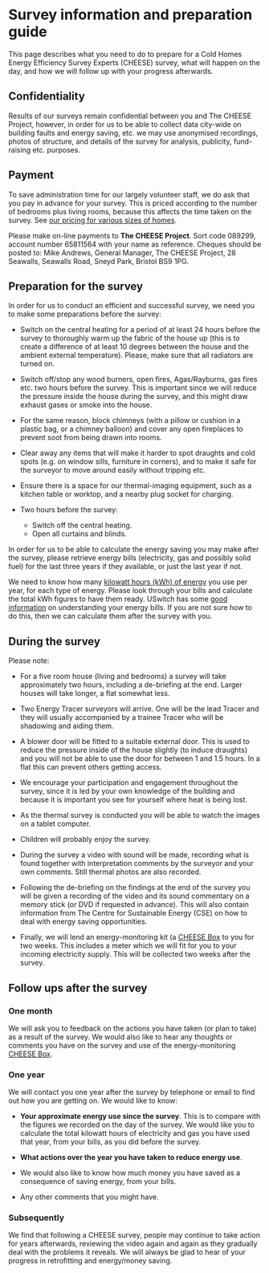 
# Survey information and preparation guide

This page describes what you need to do to prepare for a Cold Homes Energy
Efficiency Survey Experts (CHEESE) survey, what will happen on the day, and how
we will follow up with your progress afterwards.

## Confidentiality

Results of our surveys remain confidential between you and The CHEESE Project,
however, in order for us to be able to collect data city-wide on building
faults and energy saving, etc. we may use anonymised recordings, photos of
structure, and details of the survey for analysis, publicity, fund-raising etc.
purposes.

## Payment

To save administration time for our largely volunteer staff, we do ask that you
pay in advance for your survey. This is priced according to the number of
bedrooms plus living rooms, because this affects the time taken on the survey.
See [our pricing for various sizes of homes](/home-surveys#pricing).

Please make on-line payments to **The CHEESE Project**. Sort code 089299,
account number 65811564 with your name as reference. Cheques should be posted
to: Mike Andrews, General Manager, The CHEESE Project, 28 Seawalls, Seawalls
Road, Sneyd Park, Bristol BS9 1PG.

<a name="preparation"></a>
## Preparation for the survey

In order for us to conduct an efficient and successful survey, we need you to
make some preparations before the survey:

- Switch on the central heating for a period of at least 24 hours before the
  survey to thoroughly warm up the fabric of the house up (this is to create a
  difference of at least 10 degrees between the house and the ambient external
  temperature). Please, make sure that all radiators are turned on.

- Switch off/stop any wood burners, open fires, Agas/Rayburns, gas fires etc.
  two hours before the survey.  This is important since we will reduce the
  pressure inside the house during the survey, and this might draw exhaust
  gases or smoke into the house.

- For the same reason, block chimneys (with a pillow or cushion in a plastic
  bag, or a chimney balloon) and cover any open fireplaces to prevent soot from
  being drawn into rooms.

- Clear away any items that will make it harder to spot draughts and cold spots
  (e.g. on window sills, furniture in corners), and to make it safe for the
  surveyor to move around easily without tripping etc.

- Ensure there is a space for our thermal-imaging equipment, such as a kitchen
  table or worktop, and a nearby plug socket for charging.

- Two hours before the survey:
    * Switch off the central heating.
    * Open all curtains and blinds.

In order for us to be able to calculate the energy saving you may make after
the survey, please retrieve energy bills (electricity, gas and possibly solid
fuel) for the last three years if they available, or just the last year if not.

We need to know how many [kilowatt hours (kWh) of
energy](https://www.ovoenergy.com/guides/energy-guides/what-is-a-kwh-kw-and-kwh-explained.html)
you use per year, for each type of energy. Please look through your bills and
calculate the total kWh figures to have them ready. USwitch has some [good
information](https://www.uswitch.com/gas-electricity/guides/energy-bills/) on
understanding your energy bills. If you are not sure how to do this, then we
can calculate them after the survey with you.

## During the survey

Please note:

- For a five room house (living and bedrooms) a survey will take approximately
  two hours, including a de-briefing at the end. Larger houses will take
  longer, a flat somewhat less.

- Two Energy Tracer surveyors will arrive. One will be the lead Tracer and they
  will usually accompanied by a trainee Tracer who will be shadowing and aiding
  them.

- A blower door will be fitted to a suitable external door. This is used to
  reduce the pressure inside of the house slightly (to induce draughts) and you
  will not be able to use the door for between 1 and 1.5 hours. In a flat this
  can prevent others getting access.

- We encourage your participation and engagement throughout the survey, since
  it is led by your own knowledge of the building and because it is important
  you see for yourself where heat is being lost.

- As the thermal survey is conducted you will be able to watch the images on a
  tablet computer.

- Children will probably enjoy the survey.

- During the survey a video with sound will be made, recording what is found
  together with interpretation comments by the surveyor and your own comments.
  Still thermal photos are also recorded.

- Following the de-briefing on the findings at the end of the survey you will
  be given a recording of the video and its sound commentary on a memory stick
  (or DVD if requested in advance). This will also contain information from The
  Centre for Sustainable Energy (CSE) on how to deal with energy saving
  opportunities.

- Finally, we will lend an energy-monitoring kit (a [CHEESE Box](/cheese-box)
  to you for two weeks. This includes a meter which we will fit for you to your
  incoming electricity supply. This will be collected two weeks after the
  survey.

<a name="follow-ups"></a>
## Follow ups after the survey

### One month

We will ask you to feedback on the actions you have taken (or plan to take) as
a result of the survey. We would also like to hear any thoughts or comments you
have on the survey and use of the energy-monitoring [CHEESE Box](/cheese-box).

### One year

We will contact you one year after the survey by telephone or email to find out
how you are getting on. We would like to know:

- **Your approximate energy use since the survey**. This is to compare with
  the figures we recorded on the day of the survey. We would like you to
  calculate the total kilowatt hours of electricity and gas you have used that
  year, from your bills, as you did before the survey.

- **What actions over the year you have taken to reduce energy use**.

- We would also like to know how much money you have saved as a consequence
  of saving energy, from your bills.

- Any other comments that you might have.

### Subsequently

We find that following a CHEESE survey, people may continue to take action for
years afterwards, reviewing the video again and again as they gradually deal
with the problems it reveals. We will always be glad to hear of your progress
in retrofitting and energy/money saving.
